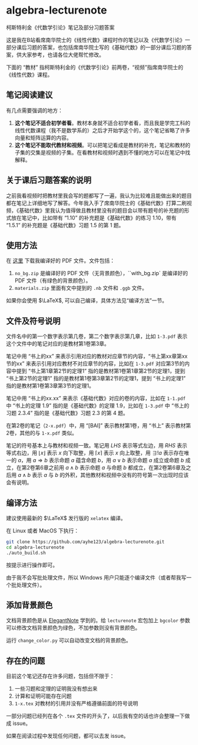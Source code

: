 # algebra-lecturenote
柯斯特利金《代数学引论》笔记及部分习题答案

这是我在B站看席南华院士的《线性代数》课程时作的笔记以及《代数学引论》一部分课后习题的答案，也包括席南华院士写的《基础代数》的一部分课后习题的答案，供大家参考，也请各位大佬帮忙修改。

下面的 “教材” 指柯斯特利金的《代数学引论》前两卷，“视频”指席南华院士的《线性代数》课程。

## 笔记阅读建议

有几点需要强调的地方：

1. **这个笔记不适合初学者看**。教材本身就不适合初学者看，而且我是学完工科的线性代数课程（我不是数学系的）之后才开始学这个的，这个笔记省略了许多向量和矩阵运算的内容。
2. **这个笔记不能取代教材和视频**。可以把笔记看成是教材的补充，笔记和教材的子集的交集是视频的子集。在看教材和视频时遇到不懂的地方可以在笔记中找解释。

## 关于课后习题答案的说明

之前我看视频时把教材里我会写的题都写了一遍，我认为比较难且能做出来的题目都在笔记上详细地写了解答。今年我入手了席南华院士的《基础代数》打算二刷视频，《基础代数》里我认为值得做且教材里没有的题目会以带有题号的补充题的形式放在笔记中，比如带有 “1.10” 的补充题是《基础代数》的练习 1.10，带有 “1.5.1” 的补充题是《基础代数》习题 1.5 的第 1 题。

## 使用方法

在 [这里](https://github.com/ayhe123/algebra-lecturenote/releases) 下载我编译好的 PDF 文件。文件包括：

1. `no_bg.zip` 是编译好的 PDF 文件（无背景颜色），``with_bg.zip` 是编译好的 PDF 文件（有绿色的背景颜色）。
2.  `materials.zip` 里面有文中提到的 `.nb` 文件和 `.ggb` 文件。

如果你会使用 $\LaTeX$, 可以自己编译，具体方法见“编译方法”一节。

## 文件及符号说明

文件名中的第一个数字表示第几卷，第二个数字表示第几章，比如 `1-3.pdf` 表示这个文件中的笔记对应的是教材第1卷第3章。

笔记中用 “书上的xx” 来表示引用对应的教材对应章节的内容，“书上第xx章第xx节的xx” 来表示引用对应教材不对应章节的内容，比如在 `1-3.pdf` 对应第3节的内容中提到 “书上第1章第2节的定理1” 指的是教材第1卷第1章第2节的定理1，提到 “书上第2节的定理1” 指的是教材第1卷第3章第2节的定理1，提到 “书上的定理1” 指的是教材第1卷第3章第3节的定理1。

笔记中用 “书上的xx.xx” 来表示《基础代数》对应的卷的内容，比如在 `1-1.pdf` 中 “书上的定理 1.9” 指的是《基础代数》的定理 1.9，比如在 `1-3.pdf` 中 “书上的习题 2.3.4” 指的是《基础代数》习题 2.3 的第 4 题。

在第2卷的笔记（`2-x.pdf`）中，用 “[BAI]” 表示教材第1卷，用 “书上” 表示教材第2卷，其他的与 `1-x.pdf` 类似。

笔记的符号基本上与教材和视频一致。笔记用 $LHS$ 表示等式左边，用 $RHS$ 表示等式右边，用 $\lfloor x \rfloor$ 表示 $x$ 向下取整，用 $\lceil x \rceil$ 表示 $x$ 向上取整，用 $\exists !a$ 表示存在唯一的 $a$，用 $a\Rightarrow b$ 表示命题 $a$ 蕴含命题 $b$，用 $a\vee b$ 表示命题 $a$ 成立或命题 $b$ 成立，在第2卷第6章之前用 $a\wedge b$ 表示命题 $a$ 与命题 $b$ 都成立，在第2卷第6章及之后用 $a\wedge b$ 表示 $a$ 与 $b$ 的外积，其他教材和视频中没有的符号第一次出现时应该会有说明。

## 编译方法

建议使用最新的 $\LaTeX$ 发行版的 `xelatex` 编译。

在 Linux 或者 MacOS 下执行：

```bash
git clone https://github.com/ayhe123/algebra-lecturenote.git
cd algebra-lecturenote
./auto_build.sh
```

按提示进行操作即可。

由于我不会写批处理文件，所以 Windows 用户只能逐个编译文件（或者帮我写一个批处理文件）。

## 添加背景颜色

文档背景颜色是从 [ElegantNote](https://github.com/ElegantLaTeX/ElegantNote) 学到的。给 `lecturenote` 宏包加上 `bgcolor` 参数可以修改文档背景颜色为绿色，不加参数则没有背景颜色。

运行 `change_color.py` 可以自动改变文档的背景颜色。

## 存在的问题

目前这个笔记还存在许多问题，包括但不限于：

1. 一些习题和定理的证明我没有想出来
2. 计算和证明可能存在问题
3. `1-x.tex` 对教材的引用并没有严格遵循前面的符号说明

一部分问题已经列在各个 `.tex` 文件的开头了，以后我有空的话也许会整理一下做成 issue。

如果在阅读过程中发现任何问题，都可以去发 issue。
